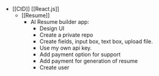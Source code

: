 - [[CtD]] [[React.js]]
	- [[Resume]]
		- AI Resume builder app:
			- Design UI
			- Create a private repo
			- Create fields, input box, text box, upload file.
			- Use my own api key.
			- Add payment option for support
			- Add payment for generation of resume
			- Create user